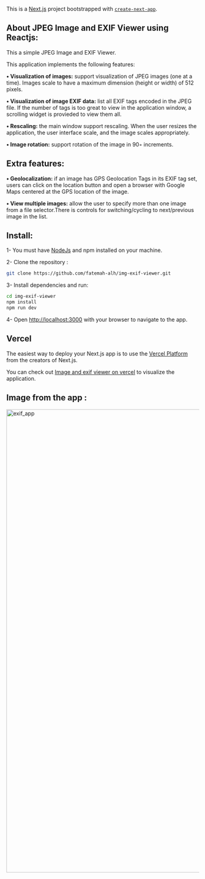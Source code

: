 This is a [Next.js](https://nextjs.org/) project bootstrapped with [`create-next-app`](https://github.com/vercel/next.js/tree/canary/packages/create-next-app).
## About JPEG Image and EXIF Viewer using Reactjs:

This a simple JPEG Image and EXIF Viewer. 

This application implements the following features:

**• Visualization of images:** support visualization of JPEG images (one at a time). Images scale to have a maximum dimension (height or width) of 512 pixels.

**• Visualization of image EXIF data:** list all EXIF tags encoded in the JPEG file. If the number of tags is too great to view in the application window, a scrolling widget is provieded to view them all.

**• Rescaling:** the main window support rescaling. When the user resizes the application, the user interface scale, and the image scales appropriately.

**• Image rotation:**  support rotation of the image in 90◦ increments. 

## Extra features:

**• Geolocalization:** if an image has GPS Geolocation Tags in its EXIF tag set, users can click on the location button and open a browser with Google Maps centered at the GPS location of the image.

**• View multiple images:** allow the user to specify more than one image from a file selector.There is controls for switching/cycling to next/previous image in the list.


## Install:

1- You must have [NodeJs](https://nodejs.org/en) and npm installed on your machine.

2- Clone the repository : 
```bash
git clone https://github.com/fatemah-alh/img-exif-viewer.git
```
3- Install dependencies and run:

```bash
cd img-exif-viewer
npm install 
npm run dev
```

4- Open [http://localhost:3000](http://localhost:3000) with your browser to navigate to the app.



## Vercel

The easiest way to deploy your Next.js app is to use the [Vercel Platform](https://vercel.com/new?utm_medium=default-template&filter=next.js&utm_source=create-next-app&utm_campaign=create-next-app-readme) from the creators of Next.js.

You can check out [Image and exif viewer on vercel]( https://img-exif-viewer-nine.vercel.app ) to visualize the application.

## Image from the app :

<img width="1209" alt="exif_app" src="https://user-images.githubusercontent.com/26904919/236418899-e4f78985-36fa-4098-867d-2d343d416337.png">


